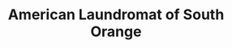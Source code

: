 ---
title: "American Laundromat of South Orange"
url: /south-orange/american-laundromat-of-south-orange/
shop: Wäscherei
---